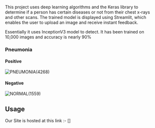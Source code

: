 This project uses deep learning algorithms and the Keras library to determine if a person has certain diseases or not from their chest x-rays and other scans. The trained model is displayed using Streamlit, which enables the user to upload an image and receive instant feedback.

Essentially it uses InceptionV3 model to detect. It has been trained on 10,000 images and accuracy is nearly 90%
### Pneumonia
#### Positive
 ![PNEUMONIA(4268)](https://user-images.githubusercontent.com/77538244/234957766-d2c1d207-6719-43bb-9865-9202b9d3f136.jpg)

#### Negative
![NORMAL(1559)](https://user-images.githubusercontent.com/77538244/234957860-709f2738-7acf-4dfb-b9f6-3d3bb3688986.jpg)


## Usage
Our Site is hosted at this link :- []
